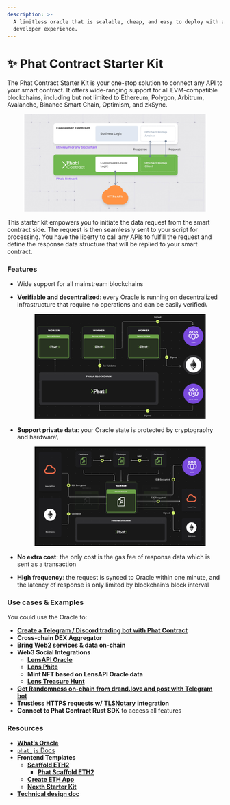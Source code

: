 ```yaml
---
description: >-
  A limitless oracle that is scalable, cheap, and easy to deploy with a familiar
  developer experience.
---
```


# ✨ Phat Contract Starter Kit

The Phat Contract Starter Kit is your one-stop solution to connect any API to your smart contract. It offers wide-ranging support for all EVM-compatible blockchains, including but not limited to Ethereum, Polygon, Arbitrum, Avalanche, Binance Smart Chain, Optimism, and zkSync.

<figure><img src="../../../.gitbook/assets/case-self-owned-oracles.jpg" alt=""><figcaption></figcaption></figure>

This starter kit empowers you to initiate the data request from the smart contract side. The request is then seamlessly sent to your script for processing. You have the liberty to call any APIs to fulfill the request and define the response data structure that will be replied to your smart contract.

### Features <a href="#features" id="features"></a>

* Wide support for all mainstream blockchains
*   **Verifiable and decentralized**: every Oracle is running on decentralized infrastructure that require no operations and can be easily verified\


    <figure><img src="../../../.gitbook/assets/RA-Attested-Verifiable.png" alt=""><figcaption></figcaption></figure>
*   **Support private data**: your Oracle state is protected by cryptography and hardware\


    <figure><img src="../../../.gitbook/assets/Cross-chain-e2ee.png" alt=""><figcaption></figcaption></figure>
* **No extra cost**: the only cost is the gas fee of response data which is sent as a transaction
* **High frequency**: the request is synced to Oracle within one minute, and the latency of response is only limited by blockchain’s block interval

### Use cases & Examples <a href="#use-cases--examples" id="use-cases--examples"></a>

You could use the Oracle to:

* [**Create a Telegram / Discord trading bot with Phat Contract**](https://bit.ly/3LJuLHg)
* **Cross-chain DEX Aggregator**
* **Bring Web2 services & data on-chain**
* **Web3 Social Integrations**
  * [**LensAPI Oracle**](https://bit.ly/3rzorLA)
  * [**Lens Phite**](https://bit.ly/3PYBG1S)
  * **Mint NFT based on LensAPI Oracle data**
  * [**Lens Treasure Hunt**](https://bit.ly/3rqszxx)
* [**Get Randomness on-chain from drand.love and post with Telegram bot**](https://bit.ly/3RApLII)
* **Trustless HTTPS requests w/** [**TLSNotary**](https://bit.ly/3PBdbq2) **integration**
* **Connect to Phat Contract Rust SDK** to access all features

### Resources <a href="#resources" id="resources"></a>

* [**What’s Oracle**](https://ethereum.org/en/developers/docs/oracles/)
* [`phat_js` Docs](https://bit.ly/phat\_js)
* **Frontend Templates**
  * [**Scaffold ETH2**](https://bit.ly/48CYTh9)
    * [**Phat Scaffold ETH2**](https://bit.ly/468GXth)
  * [**Create ETH App**](https://bit.ly/46cm1Bt)
  * [**Nexth Starter Kit**](../../build-on-phat-contract/verify-your-contract.md)
* [**Technical design doc**](https://bit.ly/3ZFAXpA)
